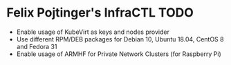 # Felix Pojtinger's InfraCTL TODO

- Enable usage of KubeVirt as keys and nodes provider
- Use different RPM/DEB packages for Debian 10, Ubuntu 18.04, CentOS 8 and Fedora 31
- Enable usage of ARMHF for Private Network Clusters (for Raspberry Pi)
